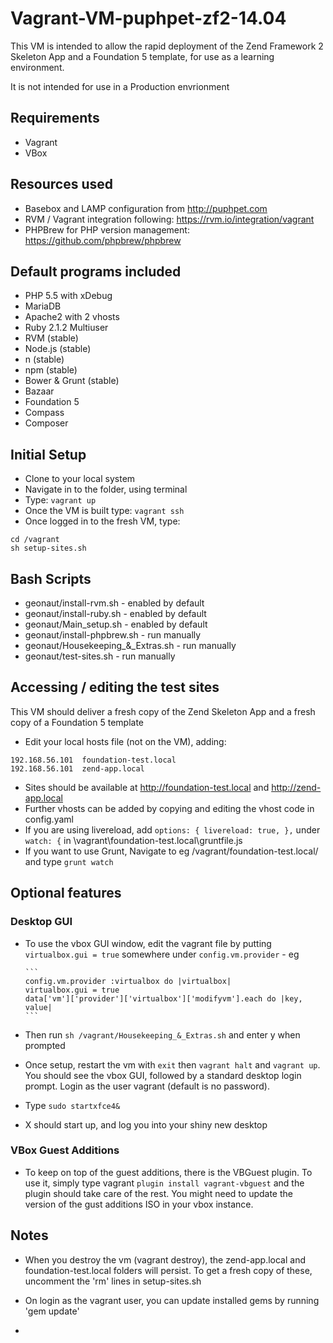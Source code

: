 Vagrant-VM-puphpet-zf2-14.04
============================

This VM is intended to allow the rapid deployment of the Zend Framework 2 Skeleton App and a Foundation 5 template, for use as a learning environment.

It is not intended for use in a Production envrionment

## Requirements

* Vagrant
* VBox

## Resources used

* Basebox and LAMP configuration from http://puphpet.com
* RVM / Vagrant integration following: https://rvm.io/integration/vagrant
* PHPBrew for PHP version management: https://github.com/phpbrew/phpbrew

## Default programs included

* PHP 5.5 with xDebug
* MariaDB
* Apache2 with 2 vhosts
* Ruby 2.1.2 Multiuser
* RVM (stable)
* Node.js (stable)
* n (stable)
* npm (stable)
* Bower & Grunt (stable)
* Bazaar
* Foundation 5
* Compass
* Composer

## Initial Setup

* Clone to your local system
* Navigate in to the folder, using terminal
* Type: ``` vagrant up ```
* Once the VM is built type: ``` vagrant ssh ```
* Once logged in to the fresh VM, type:
```
cd /vagrant
sh setup-sites.sh
```

## Bash Scripts

* geonaut/install-rvm.sh - enabled by default
* geonaut/install-ruby.sh - enabled by default
* geonaut/Main_setup.sh - enabled by default
* geonaut/install-phpbrew.sh - run manually
* geonaut/Housekeeping_&_Extras.sh - run manually
* geonaut/test-sites.sh - run manually

## Accessing / editing the test sites

This VM should deliver a fresh copy of the Zend Skeleton App and a fresh copy of a Foundation 5 template

* Edit your local hosts file (not on the VM), adding:
```
192.168.56.101  foundation-test.local
192.168.56.101  zend-app.local
```
* Sites should be available at http://foundation-test.local and http://zend-app.local
* Further vhosts can be added by copying and editing the vhost code in config.yaml
* If you are using livereload, add ``` options: { livereload: true, }, ``` under ``` watch: { ``` in \vagrant\foundation-test.local\gruntfile.js
* If you want to use Grunt, Navigate to eg /vagrant/foundation-test.local/ and type ``` grunt watch ```

## Optional features

### Desktop GUI

* To use the vbox GUI window, edit the vagrant file by putting ``` virtualbox.gui = true ``` somewhere under ``` config.vm.provider ``` - eg

      ```
      config.vm.provider :virtualbox do |virtualbox|
      virtualbox.gui = true
      data['vm']['provider']['virtualbox']['modifyvm'].each do |key, value|
      ```
* Then run ``` sh /vagrant/Housekeeping_&_Extras.sh ``` and enter y when prompted
* Once setup, restart the vm with ``` exit ``` then ``` vagrant halt ``` and ``` vagrant up ```. You should see the vbox GUI, followed by a standard desktop login prompt. Login as the user vagrant (default is no password).
* Type ``` sudo startxfce4& ```
* X should start up, and log you into your shiny new desktop

### VBox Guest Additions

* To keep on top of the guest additions, there is the VBGuest plugin. To use it, simply type vagrant ``` plugin install vagrant-vbguest ``` and the plugin should take care of the rest. You might need to update the version of the gust additions ISO in your vbox instance.

## Notes

* When you destroy the vm (vagrant destroy), the zend-app.local and foundation-test.local folders will persist. To get a fresh copy of these, uncomment the 'rm' lines in setup-sites.sh

* On login as the vagrant user, you can update installed gems by running 'gem update'
* 
